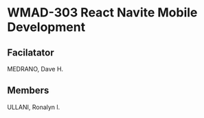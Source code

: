 # WMAD-303 React Navite Mobile Development

## Facilatator 
MEDRANO, Dave H.

## Members
ULLANI, Ronalyn l.